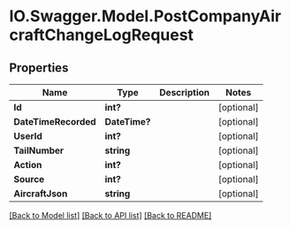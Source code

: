 # IO.Swagger.Model.PostCompanyAircraftChangeLogRequest
## Properties

Name | Type | Description | Notes
------------ | ------------- | ------------- | -------------
**Id** | **int?** |  | [optional] 
**DateTimeRecorded** | **DateTime?** |  | [optional] 
**UserId** | **int?** |  | [optional] 
**TailNumber** | **string** |  | [optional] 
**Action** | **int?** |  | [optional] 
**Source** | **int?** |  | [optional] 
**AircraftJson** | **string** |  | [optional] 

[[Back to Model list]](../README.md#documentation-for-models) [[Back to API list]](../README.md#documentation-for-api-endpoints) [[Back to README]](../README.md)

